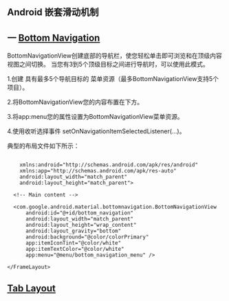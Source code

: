 ## Android 嵌套滑动机制
## 一 [Bottom Navigation](https://material.io/develop/android/components/bottom-navigation-view/)
BottomNavigationView创建底部的导航栏，使您轻松单击即可浏览和在顶级内容视图之间切换。
当您有3到5个顶级目标之间进行导航时，可以使用此模式。

1.创建 具有最多5个导航目标的 菜单资源（最多BottomNavigationView支持5个项目）。

2.将BottomNavigationView您的内容布置在下方。

3.将app:menu您的属性设置为BottomNavigationView菜单资源。

4.使用收听选择事件 setOnNavigationItemSelectedListener(...)。

典型的布局文件如下所示：
```

    xmlns:android="http://schemas.android.com/apk/res/android"
    xmlns:app="http://schemas.android.com/apk/res-auto"
    android:layout_width="match_parent"
    android:layout_height="match_parent">

  <!-- Main content -->

  <com.google.android.material.bottomnavigation.BottomNavigationView
      android:id="@+id/bottom_navigation"
      android:layout_width="match_parent"
      android:layout_height="wrap_content"
      android:layout_gravity="bottom"
      android:background="@color/colorPrimary"
      app:itemIconTint="@color/white"
      app:itemTextColor="@color/white"
      app:menu="@menu/bottom_navigation_menu" />

</FrameLayout>
```
## [Tab Layout](https://material.io/develop/android/components/tab-layout/)